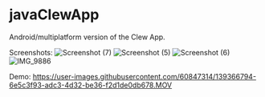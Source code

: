 # javaClewApp

Android/multiplatform version of the Clew App.

Screenshots:
![Screenshot (7)](https://user-images.githubusercontent.com/60847314/131139960-120f31f4-7301-473e-9c9a-da6c92011fa6.png)
![Screenshot (5)](https://user-images.githubusercontent.com/60847314/131135496-add1b9f3-9277-4552-b8d0-83e2741135f5.png)
![Screenshot (6)](https://user-images.githubusercontent.com/60847314/131135557-e2a54870-317f-4e20-a6e8-750468e83f06.png)
![IMG_9886](https://user-images.githubusercontent.com/60847314/138888440-33d53d69-190d-46c8-ba93-b0a1ac1b388f.png)


Demo:
https://user-images.githubusercontent.com/60847314/139366794-6e5c3f93-adc3-4d32-be36-f2d1de0db678.MOV
